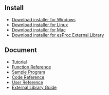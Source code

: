 
Install
----------------------------------------------------------------

*   [Download installer for Windows](http://www.raqsoft.com/raqesproc/update/esProc-install-20211104.zip)
*   [Download installer for Linux](http://www.raqsoft.com/raqesproc/update/esProc-20211104_linux.zip)
*   [Download installer for Mac](http://www.raqsoft.com/raqesproc/update/esProc-20211104_mac_en.zip)
*   [Download installer for esProc External Library](http://www.raqsoft.com/raqextlib/update/extlib-20211104.zip)


Document
-----------------------------------------------------------------------------------------------------------------------

*   [Tutorial](http://doc.raqsoft.com/esproc/tutorial/)
*   [Function Reference](http://doc.raqsoft.com/esproc/func/)
*   [Sample Program](http://doc.raqsoft.com/esproc/spd/)
*   [Code Reference](http://doc.raqsoft.com/esproc/coderefer/ )
*   [User Reference](http://doc.raqsoft.com/esproc/manual/)
*   [External Library Guide](http://doc.raqsoft.com/esproc/ext/)
